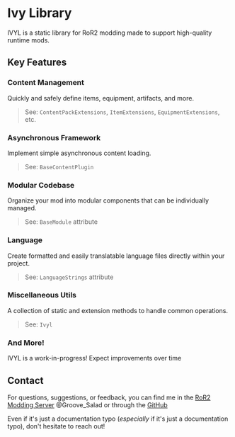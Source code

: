 # Ivy Library
IVYL is a static library for RoR2 modding made to support high-quality runtime mods.

## Key Features
### Content Management
Quickly and safely define items, equipment, artifacts, and more.
> See: `ContentPackExtensions`, `ItemExtensions`, `EquipmentExtensions`, etc.

### Asynchronous Framework
Implement simple asynchronous content loading.
> See: `BaseContentPlugin`

### Modular Codebase
Organize your mod into modular components that can be individually managed.
> See: `BaseModule` attribute

### Language
Create formatted and easily translatable language files directly within your project.
> See: `LanguageStrings` attribute

### Miscellaneous Utils
A collection of static and extension methods to handle common operations.
> See: `Ivyl`

### And More!
IVYL is a work-in-progress! Expect improvements over time

## Contact
For questions, suggestions, or feedback, you can find me in the [RoR2 Modding Server](https://discord.gg/5MbXZvd) @Groove_Salad or through the [GitHub](https://github.com/Priscillalala/IvyLibrary)

Even if it's just a documentation typo (*especially* if it's just a documentation typo), don't hesitate to reach out!